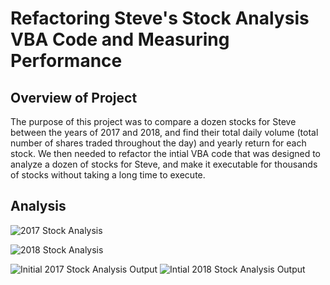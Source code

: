 # Refactoring Steve's Stock Analysis VBA Code and Measuring Performance
## Overview of Project
The purpose of this project was to compare a dozen stocks for Steve between the years of 2017 and 2018, and find their total daily volume (total number of shares traded throughout the day) and yearly return for each stock. We then needed to refactor the intial VBA code that was designed to analyze a dozen of stocks for Steve, and make it executable for thousands of stocks without taking a long time to execute.
## Analysis

![2017 Stock Analysis](https://user-images.githubusercontent.com/101950175/161590584-3644e495-f3e3-4f5f-9eab-75bddf60a840.png)

![2018 Stock Analysis](https://user-images.githubusercontent.com/101950175/161590591-a7d80720-f3f0-439d-bfa0-36378d649fa7.png)


![Initial 2017 Stock Analysis Output](https://user-images.githubusercontent.com/101950175/161590391-ad9c1238-0b86-4b40-8b7b-521f8e4cdee7.png)
![Intial 2018 Stock Analysis Output](https://user-images.githubusercontent.com/101950175/161590433-f667fed5-440c-4c89-8a41-a9acd5bf88b6.png)
